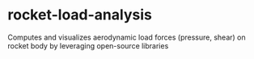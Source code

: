 # rocket-load-analysis
Computes and visualizes aerodynamic load forces (pressure, shear) on rocket body by leveraging open-source libraries 
